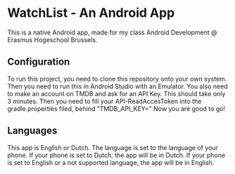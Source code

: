 # WatchList - An Android App
This is a native Android app, made for my class Android Development @ Erasmus Hogeschool Brussels.

## Configuration
To run this project, you need to clone this repository onto your own system. Then you need to run this in Android Studio with an Emulator.
You also need to make an account on TMDB and ask for an API Key. This should take only 3 minutes. Then you need to fill your API-ReadAccesToken into the gradle.properties filed, behind "TMDB_API_KEY="
Now you are good to go!

## Languages
This app is English or Dutch. The language is set to the language of your phone. If your phone is set to Dutch, the app will be in Dutch. If your phone is set to English or a not supported language, the app will be in English.
